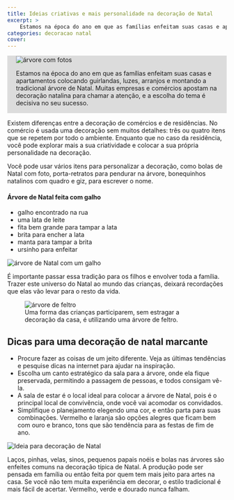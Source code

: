 ```yaml
---
title: Ideias criativas e mais personalidade na decoração de Natal
excerpt: >
    Estamos na época do ano em que as famílias enfeitam suas casas e apartamentos colocando guirlandas, luzes, arranjos e montando a tradicional árvore de Natal. Muitas empresas e comércios apostam na decoração natalina para chamar a atenção, e a escolha do tema é decisiva no seu sucesso.
categories: decoracao natal
cover: 
---
```


<div style="background-color:#dcdcdc;padding:1px 20px" class="post-hero">
    <div class="grid _center _spacing inner">
        <div class="cell _1of3">
            <img src="https://s-media-cache-ak0.pinimg.com/564x/7f/99/e2/7f99e2f16b50005f34b4a287cf1af94d.jpg" alt="árvore com fotos">
        </div>
        <div class="cell _2of3">
            <p>Estamos na época do ano em que as famílias enfeitam suas casas e apartamentos colocando guirlandas, luzes, arranjos e montando a tradicional árvore de Natal. Muitas empresas e comércios apostam na decoração natalina para chamar a atenção, e a escolha do tema é decisiva no seu sucesso.</p>
        </div>
    </div>
</div>


Existem diferenças entre a decoração de comércios e de residências. No comércio é usada uma decoração sem muitos detalhes: três ou quatro itens que se repetem por todo o ambiente. Enquanto que no caso da residência, você pode explorar mais a sua criatividade e colocar a sua própria personalidade na decoração.

Você pode usar vários itens para personalizar a decoração, como bolas de Natal com foto, porta-retratos para pendurar na árvore, bonequinhos natalinos com quadro e giz, para escrever o nome.


<div class="grid _center _spacing inner">
    <div class="cell _1of2">
        <h4>Árvore de Natal feita com galho</h4>
        <ul>
            <li>galho encontrado na rua</li>
            <li>uma lata de leite</li>
            <li>fita bem grande para tampar a lata</li>
            <li>brita para encher a lata</li>
            <li>manta para tampar a brita</li>
            <li>ursinho para enfeitar</li>
        </ul>
    </div>
    <div class="cell _1of2"><img src="https://asimplicidadedascoisas.files.wordpress.com/2011/01/arvore-de-natal.jpg" alt="árvore de Natal com um galho"></div>
</div>

É importante passar essa tradição para os filhos e envolver toda a família. Trazer este universo do Natal ao mundo das crianças, deixará recordações que elas vão levar para o resto da vida.

<figure class="grid _spacing pull">
    <div class="cell _2of3">
        <img src="https://s-media-cache-ak0.pinimg.com/originals/73/f0/e1/73f0e1116a8d921f0f159d50f7822fc4.jpg" alt="árvore de feltro">
    </div>
    <figcaption class="cell _1of3">Uma forma das crianças participarem, sem estragar a decoração da casa, é utilizando uma árvore de feltro.</figcaption>
</figure>


<section class="grid _spacing inner">
    <div class="cell">
        <h2>Dicas para uma decoração de natal marcante</h2>
        <ul>
            <li>Procure fazer as coisas de um jeito diferente. Veja as últimas tendências e pesquise dicas na internet para ajudar na inspiração.</li>
            <li>Escolha um canto estratégico da sala para a árvore, onde ela fique preservada, permitindo a passagem de pessoas, e todos consigam vê-la.</li>
            <li>A sala de estar é o local ideal para colocar a árvore de Natal, pois é o principal local de convivência, onde você vai acomodar os convidados.</li>
            <li>Simplifique o planejamento elegendo uma cor, e então parta para suas combinações. Vermelho e laranja são opções alegres que ficam bem com ouro e branco, tons que são tendência para as festas de fim de ano.</li>
        </ul>
    </div>
    <div class="cell"><img src="https://s-media-cache-ak0.pinimg.com/564x/df/51/32/df51327a8cc65f6977caeeb3b1c01beb.jpg" alt="Ideia para decoração de Natal"></div>
</section>

Laços, pinhas, velas, sinos, pequenos papais noéis e bolas nas árvores são enfeites comuns na decoração típica de Natal. A produção pode ser pensada em família ou então feita por quem tem mais jeito para artes na casa. Se você não tem muita experiência em decorar, o estilo tradicional é mais fácil de acertar. Vermelho, verde e dourado nunca falham.

